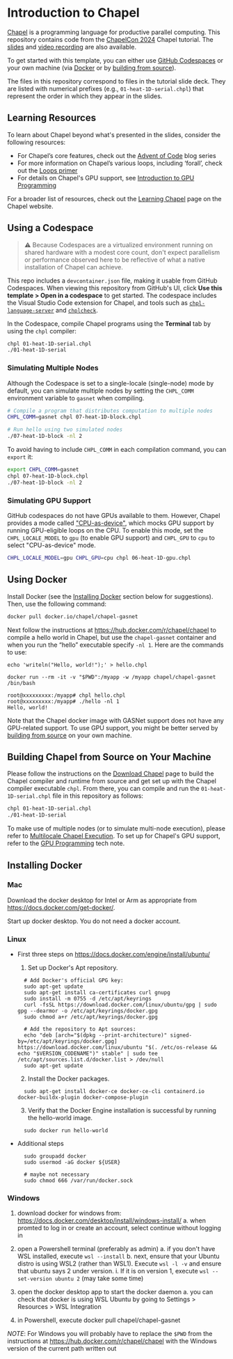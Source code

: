 # Introduction to Chapel

[Chapel](https://chapel-lang.org/) is a programming language for productive parallel computing. This repository contains code from the [ChapelCon 2024](https://chapel-lang.org/ChapelCon24.html) Chapel tutorial. The [slides](https://chapel-lang.org/ChapelCon/2024/chapel-tutorial.pdf) and [video recording](https://www.youtube.com/watch?v=N2LWN3A9rck) are also available.

To get started with this template, you can either use [GitHub Codespaces](#using-a-codespace) or your own machine (via [Docker](#using-docker) or by [building from source](#building-chapel-from-source-on-your-machine)).

The files in this repository correspond to files in the tutorial slide deck.
They are listed with numerical prefixes (e.g., `01-heat-1D-serial.chpl`)
that represent the order in which they appear in the slides.

## Learning Resources
To learn about Chapel beyond what's presented in the slides, consider the
following resources:

* For Chapel’s core features, check out the [Advent of Code](https://chapel-lang.org/blog/series/advent-of-code-2022/) blog series
* For more information on Chapel’s various loops, including ‘forall’, check out the [Loops primer](https://chapel-lang.org/docs/primers/loops.html)
* For details on Chapel's GPU support, see [Introduction to GPU Programming](https://chapel-lang.org/blog/posts/intro-to-gpus/)

For a broader list of resources, check out the [Learning Chapel](https://chapel-lang.org/learning.html) page on the Chapel website.

## Using a Codespace

> :warning: Because Codespaces are a virtualized environment running on shared hardware with a modest core count, don't expect parallelism or performance observed here to be reflective of what a native installation of Chapel can achieve.

This repo includes a `devcontainer.json` file, making it usable from GitHub Codespaces. When viewing this repository from GitHub's UI, click __Use this template > Open in a codespace__ to get started. The codespace includes the Visual Studio Code extension for Chapel, and tools such as [`chpl-language-server`](https://chapel-lang.org/docs/main/tools/chpl-language-server/chpl-language-server.html) and [`chplcheck`](https://chapel-lang.org/docs/main/tools/chplcheck/chplcheck.html).

In the Codespace, compile Chapel programs using the __Terminal__ tab by using the `chpl` compiler:

```bash
chpl 01-heat-1D-serial.chpl
./01-heat-1D-serial
```

### Simulating Multiple Nodes
Although the Codespace is set to a single-locale (single-node) mode by default, you can simulate multiple nodes by setting the `CHPL_COMM` environment variable to `gasnet` when compiling.

```bash
# Compile a program that distributes computation to multiple nodes
CHPL_COMM=gasnet chpl 07-heat-1D-block.chpl

# Run hello using two simulated nodes
./07-heat-1D-block -nl 2
```

To avoid having to include `CHPL_COMM` in each compilation command, you can
`export` it:

```bash
export CHPL_COMM=gasnet
chpl 07-heat-1D-block.chpl
./07-heat-1D-block -nl 2
```

### Simulating GPU Support
GitHub codespaces do not have GPUs available to them. However, Chapel
provides a mode called ["CPU-as-device"](https://chapel-lang.org/docs/technotes/gpu.html#cpu-as-device-mode),
which mocks GPU support by running GPU-eligible loops on the CPU. To enable
this mode, set the `CHPL_LOCALE_MODEL` to `gpu` (to enable GPU support)
and `CHPL_GPU` to `cpu` to select "CPU-as-device" mode.

```bash
CHPL_LOCALE_MODEL=gpu CHPL_GPU=cpu chpl 06-heat-1D-gpu.chpl
```

## Using Docker

Install Docker (see the [Installing Docker](#installing-docker) section below for suggestions). Then, use the following command:

```bash
docker pull docker.io/chapel/chapel-gasnet
```

Next follow the instructions at https://hub.docker.com/r/chapel/chapel to compile a hello world in Chapel, but use the `chapel-gasnet` container and when you run the “hello” executable specify `-nl 1`.  Here are the commands to use:

```
echo 'writeln("Hello, world!");' > hello.chpl

docker run --rm -it -v "$PWD":/myapp -w /myapp chapel/chapel-gasnet /bin/bash

root@xxxxxxxxx:/myapp# chpl hello.chpl
root@xxxxxxxxx:/myapp# ./hello -nl 1
Hello, world!
```

Note that the Chapel docker image with GASNet support does not have
any GPU-related support. To use GPU support, you might be better served
by [building from source](#building-chapel-from-source-on-your-machine) on
your own machine.

## Building Chapel from Source on Your Machine

Please follow the instructions on the [Download Chapel](https://chapel-lang.org/download.html) page to build the Chapel compiler and runtime from source and get set up with the Chapel compiler executable `chpl`. From there, you can compile and run the `01-heat-1D-serial.chpl` file in this repository as follows:

```bash
chpl 01-heat-1D-serial.chpl
./01-heat-1D-serial
```

To make use of multiple nodes (or to simulate multi-node execution), please
refer to [Multilocale Chapel Execution](https://chapel-lang.org/docs/usingchapel/multilocale.html).
To set up for Chapel's GPU support, refer to the [GPU Programming](https://chapel-lang.org/docs/technotes/gpu.html) tech note.

## Installing Docker

### Mac

Download the docker desktop for Intel or Arm as appropriate from
https://docs.docker.com/get-docker/.

Start up docker desktop.  You do not need a docker account.


### Linux

* First three steps on https://docs.docker.com/engine/install/ubuntu/
  1. Set up Docker's Apt repository.
    ```
      # Add Docker's official GPG key:
      sudo apt-get update
      sudo apt-get install ca-certificates curl gnupg
      sudo install -m 0755 -d /etc/apt/keyrings
      curl -fsSL https://download.docker.com/linux/ubuntu/gpg | sudo gpg --dearmor -o /etc/apt/keyrings/docker.gpg
      sudo chmod a+r /etc/apt/keyrings/docker.gpg

      # Add the repository to Apt sources:
      echo "deb [arch="$(dpkg --print-architecture)" signed-by=/etc/apt/keyrings/docker.gpg]   https://download.docker.com/linux/ubuntu "$(. /etc/os-release && echo "$VERSION_CODENAME")" stable" | sudo tee /etc/apt/sources.list.d/docker.list > /dev/null
      sudo apt-get update
    ```

  2. Install the Docker packages.
    ```
      sudo apt-get install docker-ce docker-ce-cli containerd.io docker-buildx-plugin docker-compose-plugin
    ```

  3. Verify that the Docker Engine installation is successful by running the hello-world image.
    ```
      sudo docker run hello-world
    ```


* Additional steps
    ```
      sudo groupadd docker
      sudo usermod -aG docker ${USER}

      # maybe not necessary
      sudo chmod 666 /var/run/docker.sock

    ```

### Windows

1. download docker for windows from: https://docs.docker.com/desktop/install/windows-install/
  a. when promted to log in or create an account, select continue without logging in

2. open a Powershell terminal (preferably as admin)
  a. if you don't have WSL installed, execute `wsl --install`
  b. next, ensure that your Ubuntu distro is using WSL2 (rather than WSL1).
  Execute `wsl -l -v` and ensure that ubuntu says 2 under version.
   i. If it is on version 1, execute `wsl --set-version ubuntu 2` (may take some time)

3. open the docker desktop app to start the docker daemon
  a. you can check that docker is using WSL Ubuntu by going to
  Settings > Resources > WSL Integration

4. in Powershell, execute docker pull chapel/chapel-gasnet

*NOTE*: For Windows you will probably have to replace the `$PWD` from the instructions
at https://hub.docker.com/r/chapel/chapel with the Windows version of the current path
written out
